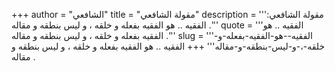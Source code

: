 +++
author = "الشافعي"
title = "مقولة الشافعي"
description = '''مقولة الشافعي: الفقيه .. هو الفقيه بفعله و خلقه ، و ليس بنطقه و مقاله .'''
quote = '''الفقيه .. هو الفقيه بفعله و خلقه ، و ليس بنطقه و مقاله .'''
slug = '''الفقيه--هو-الفقيه-بفعله-و-خلقه-،-و-ليس-بنطقه-و-مقاله'''
+++
الفقيه .. هو الفقيه بفعله و خلقه ، و ليس بنطقه و مقاله .
